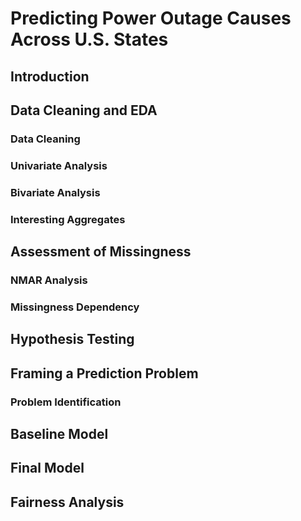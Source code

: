 # Predicting Power Outage Causes Across U.S. States

## Introduction 

## Data Cleaning and EDA

### Data Cleaning

### Univariate Analysis

### Bivariate Analysis

### Interesting Aggregates

## Assessment of Missingness

### NMAR Analysis

### Missingness Dependency

## Hypothesis Testing

## Framing a Prediction Problem 
### Problem Identification

## Baseline Model

## Final Model

## Fairness Analysis
